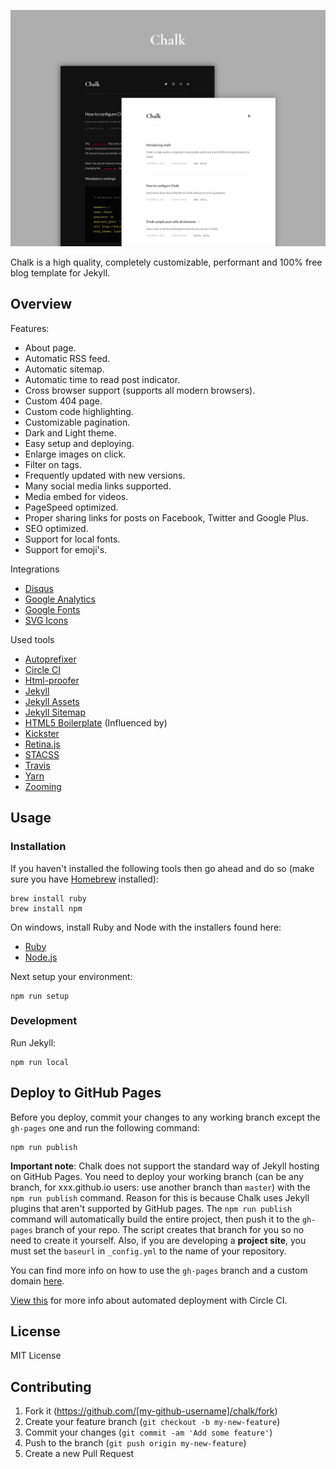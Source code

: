 ![](_assets/images/documentation/chalk-intro@2x.png)

Chalk is a high quality, completely customizable, performant and 100% free blog template for Jekyll.

## Overview

Features:
  - About page.
  - Automatic RSS feed.
  - Automatic sitemap.
  - Automatic time to read post indicator.
  - Cross browser support (supports all modern browsers).
  - Custom 404 page.
  - Custom code highlighting.
  - Customizable pagination.
  - Dark and Light theme.
  - Easy setup and deploying.
  - Enlarge images on click.
  - Filter on tags.
  - Frequently updated with new versions.
  - Many social media links supported.
  - Media embed for videos.
  - PageSpeed optimized.
  - Proper sharing links for posts on Facebook, Twitter and Google Plus.
  - SEO optimized.
  - Support for local fonts.
  - Support for emoji's.

Integrations
  - [Disqus](https://disqus.com/)
  - [Google Analytics](https://analytics.google.com/analytics/web/)
  - [Google Fonts](https://fonts.google.com/)
  - [SVG Icons](https://icomoon.io/)

Used tools
  - [Autoprefixer](https://github.com/postcss/autoprefixer)
  - [Circle CI](https://circleci.com/)
  - [Html-proofer](https://github.com/gjtorikian/html-proofer)
  - [Jekyll](https://jekyllrb.com/)
  - [Jekyll Assets](https://github.com/jekyll/jekyll-assets)
  - [Jekyll Sitemap](https://github.com/jekyll/jekyll-sitemap)
  - [HTML5 Boilerplate](https://html5boilerplate.com/) (Influenced by)
  - [Kickster](https://kickster.nielsenramon.com/)
  - [Retina.js](https://imulus.github.io/retinajs/)
  - [STACSS](https://stacss.nielsenramon.com/)
  - [Travis](https://travis-ci.org/)
  - [Yarn](https://yarnpkg.com)
  - [Zooming](https://github.com/kingdido999/zooming/)

## Usage

### Installation

If you haven't installed the following tools then go ahead and do so (make sure you have [Homebrew](https://brew.sh/) installed):

    brew install ruby
    brew install npm

On windows, install Ruby and Node with the installers found here:

  - [Ruby](https://rubyinstaller.org/)
  - [Node.js](https://nodejs.org/en/download/)

Next setup your environment:

    npm run setup

### Development

Run Jekyll:

    npm run local

## Deploy to GitHub Pages

Before you deploy, commit your changes to any working branch except the `gh-pages` one and run the following command:

    npm run publish

**Important note**: Chalk does not support the standard way of Jekyll hosting on GitHub Pages. You need to deploy your working branch (can be any branch, for xxx.github.io users: use another branch than `master`) with the `npm run publish` command. Reason for this is because Chalk uses Jekyll plugins that aren't supported by GitHub pages. The `npm run publish` command will automatically build the entire project, then push it to the `gh-pages` branch of your repo. The script creates that branch for you so no need to create it yourself. Also, if you are developing a **project site**, you must set the `baseurl` in `_config.yml` to the name of your repository.

You can find more info on how to use the `gh-pages` branch and a custom domain [here](https://help.github.com/articles/quick-start-setting-up-a-custom-domain/).

[View this](https://github.com/nielsenramon/kickster#automated-deployment-with-circle-ci) for more info about automated deployment with Circle CI.

## License

MIT License

## Contributing

1. Fork it (https://github.com/[my-github-username]/chalk/fork)
2. Create your feature branch (`git checkout -b my-new-feature`)
3. Commit your changes (`git commit -am 'Add some feature'`)
4. Push to the branch (`git push origin my-new-feature`)
5. Create a new Pull Request
